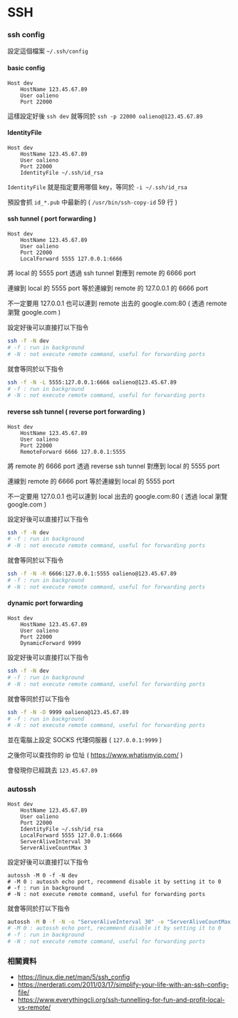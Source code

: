 # SSH

### ssh config

設定這個檔案 `~/.ssh/config`

#### basic config

```
Host dev
    HostName 123.45.67.89
    User oalieno
    Port 22000
```

這樣設定好後 `ssh dev` 就等同於 `ssh -p 22000 oalieno@123.45.67.89`

#### IdentityFile

```
Host dev
    HostName 123.45.67.89
    User oalieno
    Port 22000
    IdentityFile ~/.ssh/id_rsa
```

`IdentityFile` 就是指定要用哪個 key，等同於 `-i ~/.ssh/id_rsa`

預設會抓 `id_*.pub` 中最新的 ( `/usr/bin/ssh-copy-id` 59 行 )

#### ssh tunnel ( port forwarding )

```
Host dev
    HostName 123.45.67.89
    User oalieno
    Port 22000
    LocalForward 5555 127.0.0.1:6666
```

將 local 的 5555 port 透過 ssh tunnel 對應到 remote 的 6666 port

連線到 local 的 5555 port 等於連線到 remote 的 127.0.0.1 的 6666 port

不一定要用 127.0.0.1 也可以連到 remote 出去的 google.com:80 ( 透過 remote 瀏覽 google.com )

設定好後可以直接打以下指令

```sh
ssh -f -N dev
# -f : run in background
# -N : not execute remote command, useful for forwarding ports
```

就會等同於以下指令

```sh
ssh -f -N -L 5555:127.0.0.1:6666 oalieno@123.45.67.89
# -f : run in background
# -N : not execute remote command, useful for forwarding ports
```

#### reverse ssh tunnel ( reverse port forwarding )

```
Host dev
    HostName 123.45.67.89
    User oalieno
    Port 22000
    RemoteForward 6666 127.0.0.1:5555
```

將 remote 的 6666 port 透過 reverse ssh tunnel 對應到 local 的 5555 port

連線到 remote 的 6666 port 等於連線到 local 的 5555 port

不一定要用 127.0.0.1 也可以連到 local 出去的 google.com:80 ( 透過 local 瀏覽 google.com )

設定好後可以直接打以下指令

```sh
ssh -f -N dev
# -f : run in background
# -N : not execute remote command, useful for forwarding ports
```

就會等同於以下指令

```sh
ssh -f -N -R 6666:127.0.0.1:5555 oalieno@123.45.67.89
# -f : run in background
# -N : not execute remote command, useful for forwarding ports
```

#### dynamic port forwarding

```
Host dev
    HostName 123.45.67.89
    User oalieno
    Port 22000
    DynamicForward 9999
```

設定好後可以直接打以下指令

```sh
ssh -f -N dev
# -f : run in background
# -N : not execute remote command, useful for forwarding ports
```

就會等同於打以下指令

```sh
ssh -f -N -D 9999 oalieno@123.45.67.89
# -f : run in background
# -N : not execute remote command, useful for forwarding ports
```

並在電腦上設定 SOCKS 代理伺服器 ( `127.0.0.1:9999` )

之後你可以查找你的 ip 位址 ( https://www.whatismyip.com/ )

會發現你已經跳去 `123.45.67.89`

### autossh

```
Host dev
    HostName 123.45.67.89
    User oalieno
    Port 22000
    IdentityFile ~/.ssh/id_rsa
    LocalForward 5555 127.0.0.1:6666
    ServerAliveInterval 30
    ServerAliveCountMax 3
```

設定好後可以直接打以下指令

```
autossh -M 0 -f -N dev
# -M 0 : autossh echo port, recommend disable it by setting it to 0
# -f : run in background
# -N : not execute remote command, useful for forwarding ports
```

就會等同於打以下指令

```sh
autossh -M 0 -f -N -o "ServerAliveInterval 30" -o "ServerAliveCountMax 3" -L 5555:localhost:6666 oalieno@123.45.67.89
# -M 0 : autossh echo port, recommend disable it by setting it to 0
# -f : run in background
# -N : not execute remote command, useful for forwarding ports
```

### 相關資料

* https://linux.die.net/man/5/ssh_config
* https://nerderati.com/2011/03/17/simplify-your-life-with-an-ssh-config-file/
* https://www.everythingcli.org/ssh-tunnelling-for-fun-and-profit-local-vs-remote/

